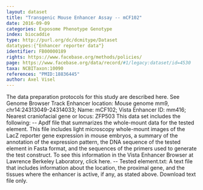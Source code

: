 ```yaml
---
layout: dataset  
title: "Transgenic Mouse Enhancer Assay -- mCF102"  
date: 2016-09-09  
categories: Exposome Phenotype Genotype  
index: biocaddie  
type: http://purl.org/dc/dcmitype/Dataset  
datatypes:{"Enhancer reporter data"}  
identifier: FB00000189  
rights: https://www.facebase.org/methods/policies/  
page: https://www.facebase.org/data/record/#1/legacy:dataset/id=4530  
taxa: NCBITaxon:10090  
references: "PMID:18836445"  
author: Axel Visel
---
```

The data preparation protocols for this study are described here. See Genome Browser Track Enhancer location: Mouse genome mm9, chr14:24313049-24314033; Name: mCF102; Vista Enhancer ID: mm416; Nearest craniofacial gene or locus: ZFP503 This data set includes the following: -- Apdf file that summarizes the whole-mount data for the tested element. This file includes light microscopy whole-mount images of the LacZ reporter gene expression in mouse embryos, a summary of the annotation of the expression pattern, the DNA sequence of the tested element in Fasta format, and the sequences of the primers used to generate the test construct. To see this information in the Vista Enhancer Browser at Lawrence Berkeley Laboratory, click here. -- Tested element.txt: A text file that includes information about the location, the proximal gene, and the tissues where the enhancer is active, if any, as stated above. Download text file only. 
